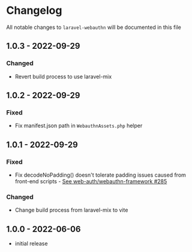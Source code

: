 # Changelog

All notable changes to `laravel-webauthn` will be documented in this file

## 1.0.3 - 2022-09-29
### Changed
- Revert build process to use laravel-mix

## 1.0.2 - 2022-09-29
### Fixed
- Fix manifest.json path in `WebauthnAssets.php` helper

## 1.0.1 - 2022-09-29
### Fixed
- Fix decodeNoPadding() doesn't tolerate padding issues caused from front-end scripts - [See web-auth/webauthn-framework #285](https://github.com/web-auth/webauthn-framework/issues/285)

### Changed
- Change build process from laravel-mix to vite

## 1.0.0 - 2022-06-06

-   initial release
